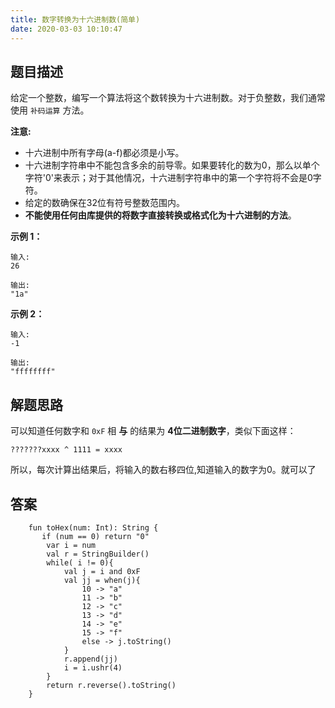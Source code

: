 ```yaml
---
title: 数字转换为十六进制数(简单)
date: 2020-03-03 10:10:47
---
```

## 题目描述

给定一个整数，编写一个算法将这个数转换为十六进制数。对于负整数，我们通常使用 ``补码运算`` 方法。

**注意:**

- 十六进制中所有字母(a-f)都必须是小写。
- 十六进制字符串中不能包含多余的前导零。如果要转化的数为0，那么以单个字符'0'来表示；对于其他情况，十六进制字符串中的第一个字符将不会是0字符。 
- 给定的数确保在32位有符号整数范围内。
- **不能使用任何由库提供的将数字直接转换或格式化为十六进制的方法**。

**示例 1：**


```
输入:
26

输出:
"1a"
```

**示例 2：**

```
输入:
-1

输出:
"ffffffff"
```

## 解题思路

可以知道任何数字和 ``0xF`` 相 **与** 的结果为 **4位二进制数字**，类似下面这样：

```
???????xxxx ^ 1111 = xxxx
```
所以，每次计算出结果后，将输入的数右移四位,知道输入的数字为0。就可以了

## 答案


```
    fun toHex(num: Int): String {
       if (num == 0) return "0"
        var i = num
        val r = StringBuilder()
        while( i != 0){
            val j = i and 0xF
            val jj = when(j){
                10 -> "a"
                11 -> "b"
                12 -> "c"
                13 -> "d"
                14 -> "e"
                15 -> "f"
                else -> j.toString()
            }
            r.append(jj)
            i = i.ushr(4)
        }
        return r.reverse().toString()
    }
```

